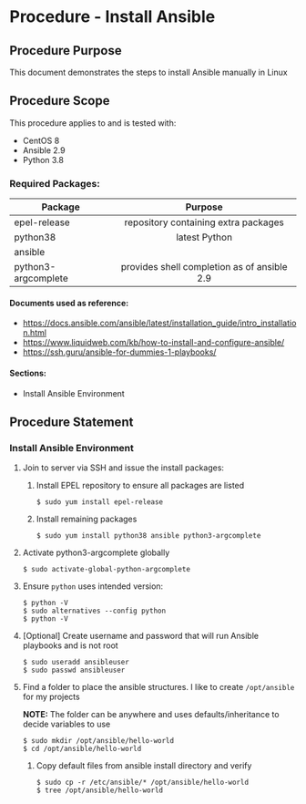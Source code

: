 # Procedure - Install Ansible

## Procedure Purpose

This document demonstrates the steps to install Ansible manually in Linux

## Procedure Scope

This procedure applies to and is tested with:
- CentOS 8
- Ansible 2.9
- Python 3.8

### Required Packages:
   | Package             | Purpose                                     |
   |---------------------|:-------------------------------------------:|
   | epel-release        | repository containing extra packages        |
   | python38            | latest Python                               |
   | ansible             |                                             |
   | python3-argcomplete | provides shell completion as of ansible 2.9 |


#### Documents used as reference:
- https://docs.ansible.com/ansible/latest/installation_guide/intro_installation.html
- https://www.liquidweb.com/kb/how-to-install-and-configure-ansible/
- https://ssh.guru/ansible-for-dummies-1-playbooks/

#### Sections:
-	Install Ansible Environment

## Procedure Statement

### Install Ansible Environment
1. Join to server via SSH and issue the install packages:
   1. Install EPEL repository to ensure all packages are listed
   
      ```
      $ sudo yum install epel-release
      ```
   
   1. Install remaining packages
   
      ```
      $ sudo yum install python38 ansible python3-argcomplete
      ```

1. Activate python3-argcomplete globally

      ```
      $ sudo activate-global-python-argcomplete
      ```

1. Ensure `python` uses intended version:
   
   ```
   $ python -V
   $ sudo alternatives --config python
   $ python -V
   ```

1. [Optional] Create username and password that will run Ansible playbooks and is not root

   ```
   $ sudo useradd ansibleuser
   $ sudo passwd ansibleuser
   ```

1. Find a folder to place the ansible structures. I like to create `/opt/ansible` for my projects
   
   **NOTE:** The folder can be anywhere and uses defaults/inheritance to decide variables to use
   
   ```
   $ sudo mkdir /opt/ansible/hello-world
   $ cd /opt/ansible/hello-world
   ```
   
   1. Copy default files from ansible install directory and verify

      ```
      $ sudo cp -r /etc/ansible/* /opt/ansible/hello-world
      $ tree /opt/ansible/hello-world
      ```
